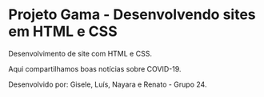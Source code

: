# Projeto Gama - Desenvolvendo sites em HTML e CSS

Desenvolvimento de site com HTML e CSS. 

Aqui compartilhamos boas notícias sobre COVID-19.

Desenvolvido por: Gisele, Luís, Nayara e Renato - Grupo 24.
